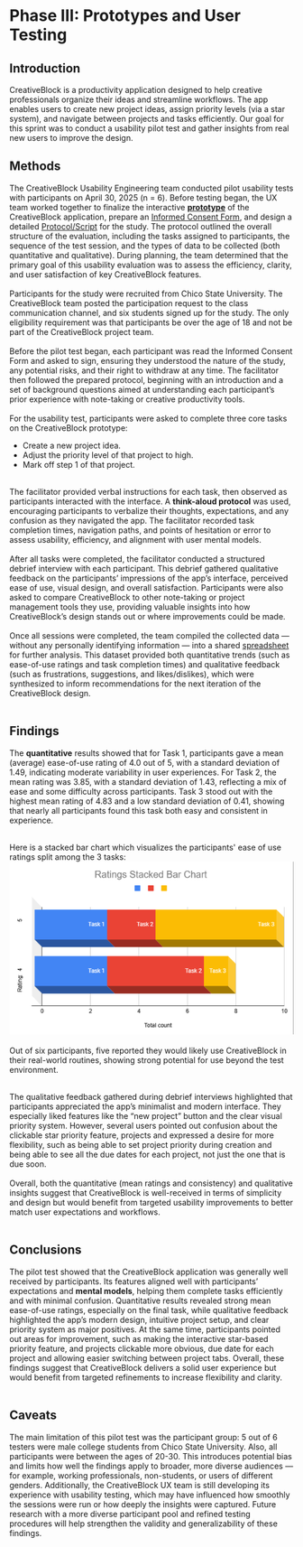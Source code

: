 # Phase III: Prototypes and User Testing

## Introduction

CreativeBlock is a productivity application designed to help creative professionals organize their ideas and streamline workflows. The app enables users to create new project ideas, assign priority levels (via a star system), and navigate between projects and tasks efficiently. Our goal for this sprint was to conduct a usability pilot test and gather insights from real new users to improve the design.

## Methods

The CreativeBlock Usability Engineering team conducted pilot usability tests with participants on April 30, 2025 (n = 6). Before testing began, the UX team worked together to finalize the interactive [**prototype**](https://acrobat.adobe.com/id/urn:aaid:sc:VA6C2:b7f0e105-3acc-4fd2-b82a-e58873120bac) of the CreativeBlock application, prepare an [Informed Consent Form](form.pdf), and design a detailed [Protocol/Script](protocol.pdf) for the study. The protocol outlined the overall structure of the evaluation, including the tasks assigned to participants, the sequence of the test session, and the types of data to be collected (both quantitative and qualitative). During planning, the team determined that the primary goal of this usability evaluation was to assess the efficiency, clarity, and user satisfaction of key CreativeBlock features.<br><br>
Participants for the study were recruited from Chico State University. The CreativeBlock team posted the participation request to the class communication channel, and six students signed up for the study. The only eligibility requirement was that participants be over the age of 18 and not be part of the CreativeBlock project team.<br><br>
Before the pilot test began, each participant was read the Informed Consent Form and asked to sign, ensuring they understood the nature of the study, any potential risks, and their right to withdraw at any time. The facilitator then followed the prepared protocol, beginning with an introduction and a set of background questions aimed at understanding each participant’s prior experience with note-taking or creative productivity tools.<br><br>
For the usability test, participants were asked to complete three core tasks on the CreativeBlock prototype:<br>
- Create a new project idea.
- Adjust the priority level of that project to high.
- Mark off step 1 of that project.
<br><br>

The facilitator provided verbal instructions for each task, then observed as participants interacted with the interface. A **think-aloud protocol** was used, encouraging participants to verbalize their thoughts, expectations, and any confusion as they navigated the app. The facilitator recorded task completion times, navigation paths, and points of hesitation or error to assess usability, efficiency, and alignment with user mental models.<br><br>
After all tasks were completed, the facilitator conducted a structured debrief interview with each participant. This debrief gathered qualitative feedback on the participants’ impressions of the app’s interface, perceived ease of use, visual design, and overall satisfaction. Participants were also asked to compare CreativeBlock to other note-taking or project management tools they use, providing valuable insights into how CreativeBlock’s design stands out or where improvements could be made.<br><br>
Once all sessions were completed, the team compiled the collected data — without any personally identifying information — into a shared [spreadsheet](results.pdf) for further analysis. This dataset provided both quantitative trends (such as ease-of-use ratings and task completion times) and qualitative feedback (such as frustrations, suggestions, and likes/dislikes), which were synthesized to inform recommendations for the next iteration of the CreativeBlock design.
<br><br>

## Findings

The **quantitative** results showed that for Task 1, participants gave a mean (average) ease-of-use rating of 4.0 out of 5, with a standard deviation of 1.49, indicating moderate variability in user experiences. For Task 2, the mean rating was 3.85, with a standard deviation of 1.43, reflecting a mix of ease and some difficulty across participants. Task 3 stood out with the highest mean rating of 4.83 and a low standard deviation of 0.41, showing that nearly all participants found this task both easy and consistent in experience.<br><br>


Here is a stacked bar chart which visualizes the participants' ease of use ratings split among the 3 tasks:
<br>
![Stacked bar chart](chart.png)<br>
<br>Out of six participants, five reported they would likely use CreativeBlock in their real-world routines, showing strong potential for use beyond the test environment.<br><br>

The qualitative feedback gathered during debrief interviews highlighted that participants appreciated the app’s minimalist and modern interface. They especially liked features like the “new project” button and the clear visual priority system. However, several users pointed out confusion about the clickable star priority feature, projects and expressed a desire for more flexibility, such as being able to set project priority during creation and being able to see all the due dates for each project, not just the one that is due soon.<br><br>
Overall, both the quantitative (mean ratings and consistency) and qualitative insights suggest that CreativeBlock is well-received in terms of simplicity and design but would benefit from targeted usability improvements to better match user expectations and workflows.
<br><br>

## Conclusions
The pilot test showed that the CreativeBlock application was generally well received by participants. Its features aligned well with participants’ expectations and **mental models**, helping them complete tasks efficiently and with minimal confusion. Quantitative results revealed strong mean ease-of-use ratings, especially on the final task, while qualitative feedback highlighted the app’s modern design, intuitive project setup, and clear priority system as major positives. At the same time, participants pointed out areas for improvement, such as making the interactive star-based priority feature, and projects clickable more obvious, due date for each project and allowing easier switching between project tabs. Overall, these findings suggest that CreativeBlock delivers a solid user experience but would benefit from targeted refinements to increase flexibility and clarity.
<br><br>

## Caveats

The main limitation of this pilot test was the participant group: 5 out of 6 testers were male college students from Chico State University. Also, all participants were between the ages of 20-30. This introduces potential bias and limits how well the findings apply to broader, more diverse audiences — for example, working professionals, non-students, or users of different genders. Additionally, the CreativeBlock UX team is still developing its experience with usability testing, which may have influenced how smoothly the sessions were run or how deeply the insights were captured. Future research with a more diverse participant pool and refined testing procedures will help strengthen the validity and generalizability of these findings.

